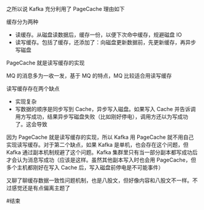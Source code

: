 之所以说  Kafka 充分利用了  PageCache 理由如下

缓存分为两种

- 读缓存。从磁盘读数据后，缓存一份，以便下次命中缓存，规避磁盘 IO
- 读写缓存。包括了缓存，还添加了：向磁盘更新数据前，先更新缓存，再异步写磁盘

PageCache 就是读写缓存的实现

MQ 的消息多为一收一发，基于 MQ 的特点，MQ 比较适合用读写缓存

读写缓存存在两个缺点

- 实现复杂
- 写数据的顺序是同步写到 Cache，异步写入磁盘。如果写入 Cache 并告诉调用方写成功，结果异步写磁盘失败（比如刚好停电），调用方还以为写成功了。这会导致

因为 PageCache 就是读写缓存的实现，所以 Kafka 用 PageCache 就不用自己实现读写缓存。对于第二个缺点，如果 Kafka 是单机，也会存在这个问题，但 Kafka 通过副本机制规避了这个问题。Kafka 集群里只有当一部分副本都写成功后才会认为消息写成功（应该是这样。虽然其他副本写入时也会用 PageCache，但多个主机都刚好在写入 Cache 后，写入磁盘前停电是不可能事件）

又聊了聊缓存数据一致性问题机制，也是八股文，但好像内容和八股文不一样。不过感觉还是有点偏离主题了



#结束 